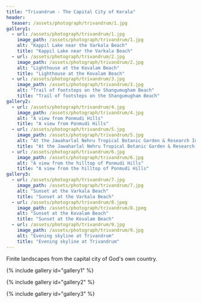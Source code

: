```yaml
---
title: "Trivandrum - The Capital City of Kerala"
header:
  teaser: /assets/photograph/trivandrum/1.jpg
gallery1:
  - url: /assets/photograph/trivandrum/1.jpg
    image_path: /assets/photograph/trivandrum/1.jpg
    alt: "Kappil Lake near the Varkala Beach"
    title: "Kappil Lake near the Varkala Beach"
  - url: /assets/photograph/trivandrum/2.jpg
    image_path: /assets/photograph/trivandrum/2.jpg
    alt: "Lighthouse at the Kovalam Beach"
    title: "Lighthouse at the Kovalam Beach"
  - url: /assets/photograph/trivandrum/3.jpg
    image_path: /assets/photograph/trivandrum/3.jpg
    alt: "Trail of footsteps on the Shangumugham Beach"
    title: "Trail of footsteps on the Shangumugham Beach"
gallery2:
  - url: /assets/photograph/trivandrum/4.jpg
    image_path: /assets/photograph/trivandrum/4.jpg
    alt: "A view from Ponmudi Hills"
    title: "A view from Ponmudi Hills"
  - url: /assets/photograph/trivandrum/5.jpg
    image_path: /assets/photograph/trivandrum/5.jpg
    alt: "At the Jawaharlal Nehru Tropical Botanic Garden & Research Institute (TBGRI)"
    title: "At the Jawaharlal Nehru Tropical Botanic Garden & Research Institute (TBGRI)"
  - url: /assets/photograph/trivandrum/6.jpg
    image_path: /assets/photograph/trivandrum/6.jpg
    alt: "A view from the hilltop of Ponmudi Hills"
    title: "A view from the hilltop of Ponmudi Hills"
gallery3:
  - url: /assets/photograph/trivandrum/7.jpg
    image_path: /assets/photograph/trivandrum/7.jpg
    alt: "Sunset at the Varkala Beach"
    title: "Sunset at the Varkala Beach"
  - url: /assets/photograph/trivandrum/8.jpeg
    image_path: /assets/photograph/trivandrum/8.jpeg
    alt: "Sunset at the Kovalam Beach"
    title: "Sunset at the Kovalam Beach"
  - url: /assets/photograph/trivandrum/9.jpg
    image_path: /assets/photograph/trivandrum/9.jpg
    alt: "Evening skyline at Trivandrum"
    title: "Evening skyline at Trivandrum"
---
```

Finite landscapes from the capital city of God's own country.

{% include gallery id="gallery1" %}

{% include gallery id="gallery2" %}

{% include gallery id="gallery3" %}
